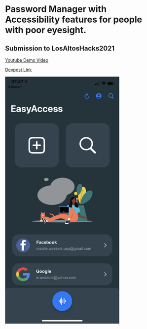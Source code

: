 # Password Manager with Accessibility features for people with poor eyesight.

## Submission to LosAltosHacks2021

[Youtube Demo Video](https://www.youtube.com/watch?v=enmTwlgRP9A)

[Devpost Link](https://devpost.com/software/easyaccess-the-accessible-password-manager?ref_content=user-portfolio&ref_feature=in_progress)

<img src="IMG_3946.PNG" alt="Screenshot of Main Screen" height="800"/>


